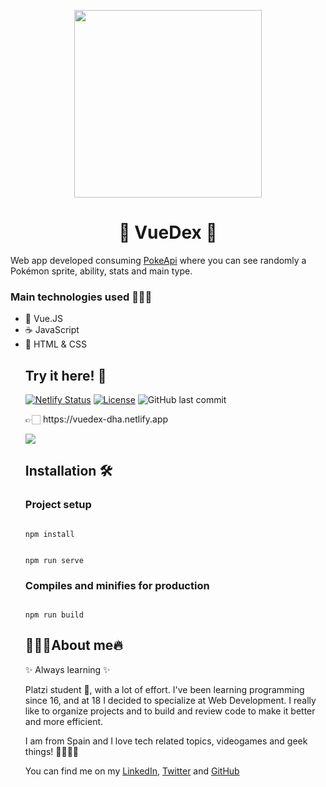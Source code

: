<p align="center"><img width="300px" src="https://static.wikia.nocookie.net/espokemon/images/a/a5/Pok%C3%A9dex_DPP.png/revision/latest?cb=20141118021041"></p>
<h1 align="center">📕 VueDex 🏐</h1>
<p>Web app developed consuming <a href="https://pokeapi.co/api/v2">PokeApi</a> where you can see randomly a Pokémon sprite, ability, stats and main type.</p>

<h3>Main technologies used 👷🏻‍♂️</h3>
<ul>
  <li>🔰 Vue.JS</li>
  <li>☕ JavaScript</li>
  <li>🎨 HTML & CSS</li>

<h2>Try it here! 🧾</h2>

[![Netlify Status](https://api.netlify.com/api/v1/badges/12b0d818-0acc-4737-a7e1-5b1b92ca60e6/deploy-status)](https://app.netlify.com/sites/vuedex-dha/deploys)
[![License](https://img.shields.io/github/license/David-H-Afonso/vuedex?color=blue)](./LICENSE)
![GitHub last commit](https://img.shields.io/github/last-commit/David-H-Afonso/vuedex)

<p>👉🏻 https://vuedex-dha.netlify.app</p>
<a href="https://vuedex-dha.netlify.app" target="_blank"><img src="https://repository-images.githubusercontent.com/380185759/fc7f0780-ddb3-11eb-8866-243097bd0e1b"></a>

<h2>Installation 🛠</h2>
<h3>Project setup</h3>
<code>
npm install 

npm run serve
</code>
<h3>Compiles and minifies for production</h3>
<code>
npm run build
</code>

<h2>👨🏻‍💻About me🔥</h2>
<p>✨ Always learning ✨</p>

<p>Platzi student 📕, with a lot of effort. I've been learning programming since 16, and at 18 I decided to specialize at Web Development. I really like to organize projects and to build and review code to make it better and more efficient.</p>

<p>I am from Spain and I love tech related topics, videogames and geek things! 🚀✨👨‍💻</p>

<p>You can find me on my <a href="https://www.linkedin.com/in/david-hormiga-afonso/" target="_blank">LinkedIn</a>, <a href="https://twitter.com/home" target="_blank">Twitter</a> and <a href="https://github.com/David-H-Afonso" target="_blank">GitHub</a></p>
